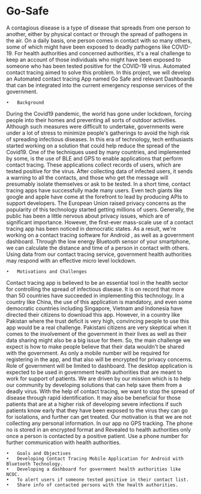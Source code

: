 # Go-Safe
A contagious disease is a type of disease that spreads from one person to another, either by physical contact or through the spread of pathogens in the air. On a daily basis, one person comes in contact with so many others, some of which might have been exposed to deadly pathogens like COVID-19. For health authorities and concerned authorities, it's a real challenge to keep an account of those individuals who might have been exposed to someone who has been tested positive for the COVID-19 virus. Automated contact tracing aimed to solve this problem. In this project, we will develop an Automated contact tracing App named Go Safe and relevant Dashboards that can be integrated into the current emergency response services of the government.

	•	Background
During the Covid19 pandemic, the world has gone under lockdown, forcing people into their homes and preventing all sorts of outdoor activities. Although such measures were difficult to undertake, governments were under a lot of stress to minimize people's gatherings to avoid the high risk of spreading infectious diseases. In this era of technology, tech enthusiasts started working on a solution that could help reduce the spread of the Covid19. One of the techniques used by many countries, and implemented by some, is the use of BLE and GPS to enable applications that perform contact tracing. These applications collect records of users, which are tested positive for the virus. After collecting data of infected users, it sends a warning to all the contacts, and those who get the message will presumably isolate themselves or ask to be tested. In a short time, contact tracing apps have successfully made many users. Even tech giants like google and apple have come at the forefront to lead by producing APIs to support developers. The European Union raised privacy concerns as the popularity of this technology started getting millions of users. Generally, the public has been a little nervous about privacy issues, which are of significant importance. However, the first-ever mass-scale use of a contact tracing app has been noticed in democratic states. As a result, we're working on a contact tracing software for Android , as well as a government dashboard. Through the low energy Bluetooth sensor of your smartphone, we can calculate the distance and time of a person in contact with others. Using data from our contact tracing service, government health authorities may respond with an effective micro level lockdown.

	•	Motivations and Challenges 
Contact tracing app is believed to be an essential tool in the health sector for controlling the spread of infectious disease. It is on record that more than 50 countries have succeeded in implementing this technology. In a country like China, the use of this application is mandatory, and even some democratic countries including Singapore, Vietnam and Indonesia have directed their citizens to download this app. However, in a country like Pakistan where the trust deficit is very high, convincing people to use this app would be a real challenge. Pakistani citizens are very skeptical when it comes to the involvement of the government in their lives as well as their data sharing might also be a big issue for them. So, the main challenge we expect is how to make people believe that their data wouldn't be shared with the government. As only a mobile number will be required for registering in the app, and that also will be encrypted for privacy concerns. Role of government will be limited to dashboard. The desktop application is expected to be used in government health authorities that are meant to work for support of patients.
We are driven by our mission which is to help our community by developing solutions that can help save them from a deadly virus. With the help of contact tracing, we want to stop the spread of disease through rapid identification. It may also be beneficial for those patients that are at a higher risk of developing severe infections if such patients know early that they have been exposed to the virus they can go for isolations, and further can get treated. Our motivation is that we are not collecting any personal information. In our app no GPS tracking. The phone no is stored in an encrypted format and Revealed to health authorities only once a person is contacted by a positive patient. Use a phone number for further communication with health authorities.

	•	Goals and Objectives
	•	Developing Contact Tracing Mobile Application for Android with Bluetooth Technology.
	•	Developing a dashboard for government health authorities like NCOC.
	•	To alert users if someone tested positive in their contact list.
	•	Share info of contacted persons with the health authorities.
